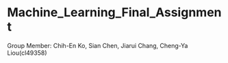 # Machine_Learning_Final_Assignment

Group Member: Chih-En Ko, Sian Chen, Jiarui Chang, Cheng-Ya Liou(cl49358)
